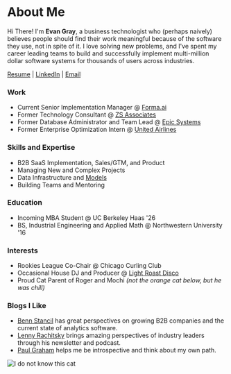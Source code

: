 # About Me


Hi There! I'm **Evan Gray**, a business technologist who (perhaps naively) believes people should find their work meaningful because of the software they use, not in spite of it. I love solving new problems, and I've spent my career leading teams to build and successfully implement multi-million dollar software systems for thousands of users across industries.

[Resume](/Evan_Gray_Resume.pdf) | [LinkedIn](https://www.linkedin.com/in/evan-m-gray/) | [Email](mailto:evan_gray@berkeley.edu)

### Work
- Current Senior Implementation Manager @ [Forma.ai](https://forma.ai)
- Former Technology Consultant @ [ZS Associates](https://zs.com/)
- Former Database Administrator and Team Lead @ [Epic Systems](https://www.epic.com/)
- Former Enterprise Optimization Intern @ [United Airlines](https://www.youtube.com/watch?v=ie-TS-BitnQ)

### Skills and Expertise
- B2B SaaS Implementation, Sales/GTM, and Product
- Managing New and Complex Projects
- Data Infrastructure and [Models](https://www.forma.ai/blog/automating-formula-building-using-a-centralized-data-model/)
- Building Teams and Mentoring

### Education
- Incoming MBA Student @ UC Berkeley Haas '26
- BS, Industrial Engineering and Applied Math @ Northwestern University '16

### Interests
- Rookies League Co-Chair @ Chicago Curling Club
- Occasional House DJ and Producer @ [Light Roast Disco](https://LightRoastDisco.com)
- Proud Cat Parent of Roger and Mochi *(not the orange cat below, but he was chill)*

### Blogs I Like
- [Benn Stancil](https://benn.substack.com/) has great perspectives on growing B2B companies and the current state of analytics software.
- [Lenny Rachitsky](https://www.lennysnewsletter.com/) brings amazing perspectives of industry leaders through his newsletter and podcast.
- [Paul Graham](https://paulgraham.com/articles.html) helps me be introspective and think about my own path.



![I do not know this cat](/posts/me_and_orange_cat.png)


